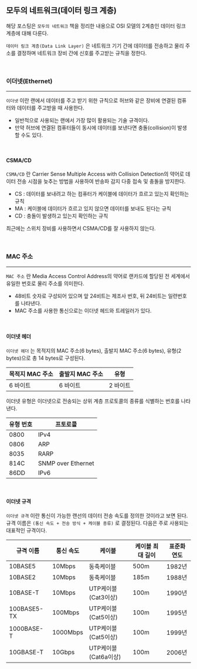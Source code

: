 ## 모두의 네트워크(데이터 링크 계층)

해당 포스팅은 `모두의 네트워크` 책을 정리한 내용으로 OSI 모델의 2계층인 데이터 링크 계층에 대해 다룬다.

`데이터 링크 계층(Data Link Layer)` 은 네트워크 기기 간에 데이터를 전송하고 물리 주소를 결정하며 네트워크 장비 간에 신호를 주고받는 규칙을 정한다.

<br>

### 이더넷(Ethernet)
---

`이더넷` 이란 랜에서 데이터를 주고 받기 위한 규칙으로 허브와 같은 장비에 연결된 컴퓨터와 데이터를 주고받을 때 사용한다.

- 일반적으로 사용되는 랜에서 가장 많이 활용되는 기술 규격이다.
- 만약 허브에 연결된 컴퓨터들이 동시에 데이터를 보낸다면 충돌(collision)이 발생할 수도 있다.

<br>

#### CSMA/CD

`CSMA/CD` 란 Carrier Sense Multiple Access with Collision Detection의 약어로 데이터 전송 시점을 늦추는 방법을 사용하여 반송파 감지 다중 접속 및 충돌을 방지한다.

- CS : 데이터를 보내려고 하는 컴퓨터가 케이블에 데이터가 흐르고 있는지 확인하는 규칙
- MA : 케이블에 데이터가 흐르고 있지 않으면 데이터를 보내도 된다는 규칙
- CD : 충돌이 발생하고 있는지 확인하는 규칙

최근에는 스위치 장비를 사용하면서 CSMA/CD를 잘 사용하지 않는다.

<br>

### MAC 주소
---

`MAC 주소` 란 Media Access Control Address의 약어로 랜카드에 할당된 전 세계에서 유일한 번호로 물리 주소를 의미한다.

- 48비트 숫자로 구성되어 있으며 앞 24비트는 제조사 번호, 뒤 24비트는 일련번호를 나타낸다.
- MAC 주소를 사용한 통신으로는 이더넷 헤드와 트레일러가 있다.

<br>

#### 이더넷 헤더

`이더넷 헤더` 는 목적지의 MAC 주소(6 bytes), 출발지 MAC 주소(6 bytes), 유형(2 bytes)으로 총 14 bytes로 구성된다.

|목적지 MAC 주소|출발지 MAC 주소|유형|
|---|---|---|
|6 바이트|6 바이트|2 바이트|

이더넷 유형은 이더넷으로 전송되는 상위 계층 프로토콜의 종류를 식별하는 번호를 나타낸다.

|유형 번호|프토로콜|
|---|---|
|0800|IPv4|
|0806|ARP|
|8035|RARP|
|814C|SNMP over Ethernet|
|86DD|IPv6|


<br>

#### 이더넷 규격

`이더넷 규격` 이란 통신이 가능한 랜선의 데이터 전송 속도를 정의한 것이라고 보면 된다. 규격 이름은 `(통신 속도 + 전송 방식 + 케이블 종류)` 로 결정된다.
다음은 주로 사용되는 대표적인 규격이다.


|규격 이름|통신 속도|케이블|케이블 최대 길이|표준화 연도|
|---|---|---|---|---|
|10BASE5|10Mbps|동축케이블|500m|1982년|
|10BASE2|10Mbps|동축케이블|185m|1988년|
|10BASE-T|10Mbps|UTP케이블(Cat3이상)|100m|1990년|
|100BASE5-TX|100Mbps|UTP케이블(Cat5이상)|100m|1995년|
|1000BASE-T|1000Mbps|UTP케이블(Cat5이상)|100m|1999년|
|10GBASE-T|10Gbps|UTP케이블(Cat6a이상)|100m|2006년|